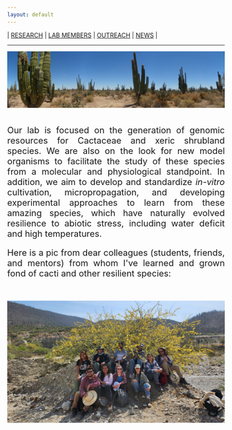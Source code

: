 ```yaml
---
layout: default
---
```


| [RESEARCH](./research.html)       | [LAB MEMBERS](./members.html)          |  [OUTREACH](./outreach.html) |  [NEWS](./news.html) |

* * *

![Pachycereus pringlei](./images/sonora.jpg)
<br> <br>

<div style="text-align: justify"><p style="font-size: 20px">
Our lab is focused on the generation of genomic resources for Cactaceae and xeric shrubland species. We are also on the look for new model organisms to facilitate the study of these species from a molecular and physiological standpoint. In addition, we aim to develop and standardize <i>in-vitro</i> cultivation, micropropagation, and developing experimental approaches to learn from these amazing species, which have naturally evolved resilience to abiotic stress, including water deficit and high temperatures.</p>

<p style="font-size: 20px">Here is a pic from dear colleagues (students, friends, and mentors) from whom I've learned and grown fond of cacti and other resilient species:</p>
</div>
<br>

![Pachycereus pringlei](/images/group.png)

